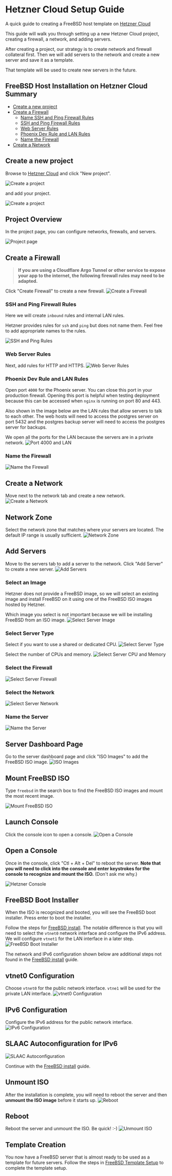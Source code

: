 # Hetzner Cloud Setup Guide

A quick guide to creating a FreeBSD host template on [Hetzner Cloud](https://console.hetzner.cloud/projects)

This guide will walk you through setting up a new Hetzner Cloud project, creating a firewall, a network, and adding servers.

After creating a project, our strategy is to create network and firewall collateral first. 
Then we will add servers to the network and create a new server and save it as a template.

That template will be used to create new servers in the future.

## FreeBSD Host Installation on Hetzner Cloud Summary

- [Create a new project](#create-a-new-project)
- [Create a Firewall](#create-a-firewall)
  - [Name SSH and Ping Firewall Rules](#ssh-and-ping-firewall-rules)
  - [SSH and Ping Firewall Rules](#ssh-and-ping-firewall-rules)
  - [Web Server Rules](#web-server-rules)
  - [Phoenix Dev Rule and LAN Rules](#phoenix-dev-rule-and-lan-rules)
  - [Name the Firewall](#name-the-firewall)
- [Create a Network](#create-a-network)

## Create a new project
Browse to [Hetzner Cloud](https://console.hetzner.cloud/projects) and click "New project".

![Create a project](images/hetzner-cloud-020.avif)

and add your project.

![Create a project](images/hetzner-cloud-030.avif)

## Project Overview

In the project page, you can configure networks, firewalls, and servers.

![Project page](images/hetzner-cloud-050.avif)

## Create a Firewall

> **If you are using a Cloudflare Argo Tunnel or other service to expose your app to the internet, the following firewall rules may need to be adapted.**

Click "Create Firewall" to create a new firewall.
![Create a Firewall](images/hetzner-cloud-060.avif)

### SSH and Ping Firewall Rules
Here we will create `inbound` rules and internal LAN rules.

Hetzner provides rules for `ssh` and `ping` but does not name them.
Feel free to add appropriate names to the rules.

![SSH and Ping Rules](images/hetzner-cloud-070.avif)

### Web Server Rules

Next, add rules for HTTP and HTTPS.
![Web Server Rules](images/hetzner-cloud-080.avif)

###  Phoenix Dev Rule and LAN Rules
Open port `4000` for the Phoenix server. 
You can close this port in your production firewall.
Opening this port is helpful when testing deployment because 
this can be accessed when `nginx` is running on port 80 and 443.

Also shown in the image below are the LAN rules that allow servers to talk to each other.
The web hosts will need to access the postgres server on port 5432 and
the postgres backup server will need to access the postgres server for backups.

We open all the ports for the LAN because the servers are in a private network.
![Port 4000 and LAN](images/hetzner-cloud-100.avif)

### Name the Firewall
![Name the Firewall](images/hetzner-cloud-110.avif)

## Create a Network
Move next to the network tab and create a new network.
![Create a Network](images/hetzner-cloud-120.avif)

## Network Zone
Select the network zone that matches where your servers are located.
The default IP range is usually sufficient.
![Network Zone](images/hetzner-cloud-130.avif)

## Add Servers

Move to the servers tab to add a server to the network.
Click "Add Server" to create a new server.
![Add Servers](images/hetzner-cloud-140.avif)

### Select an Image
Hetzner does not provide a FreeBSD image, so we will select an existing image and install 
FreeBSD on it using one of the FreeBSD ISO images hosted by Hetzner.

Which image you select is not important because we will be installing FreeBSD from an ISO image.
![Select Server Image](images/hetzner-cloud-170.avif)

### Select Server Type
Select if you want to use a shared or dedicated CPU.
![Select Server Type](images/hetzner-cloud-180.avif)

Select the number of CPUs and memory.
![Select Server CPU and Memory](images/hetzner-cloud-190.avif)

### Select the Firewall
![Select Server Firewall](images/hetzner-cloud-160.avif)

### Select the Network
![Select Server Network](images/hetzner-cloud-200.avif)

### Name the Server
![Name the Server](images/hetzner-cloud-210.avif)

## Server Dashboard Page
Go to the server dashboard page and click "ISO Images" to add the FreeBSD ISO image.
![ISO Images](images/hetzner-cloud-230.avif)

## Mount FreeBSD ISO
Type `freebsd` in the search box to find the FreeBSD ISO images and mount the most recent image.

![Mount FreeBSD ISO](images/hetzner-cloud-240.avif)

## Launch Console
Click the console icon to open a console.
![Open a Console](images/hetzner-cloud-250.avif)

## Open a Console
Once in the console, click "Ctl + Alt + Del" to reboot the server.
**Note that you will need to click into the console and enter keystrokes for the console to recognize and mount the ISO.** (Don't ask me why.)

![Hetzner Console](images/hetzner-cloud-260.avif)

## FreeBSD Boot Installer
When the ISO is recognized and booted, you will see the FreeBSD boot installer. Press enter to boot the installer.

Follow the steps for [FreeBSD install](freebsd-install.html). 
The notable difference is that you will need to select the `vtnet0` network interface and configure the IPv6 address.
We will configure `vtnet1` for the LAN interface in a later step.
![FreeBSD Boot Installer](images/hetzner-cloud-270.avif)

The network and IPv6 configuration shown below are additional steps not found in the [FreeBSD install](freebsd-install.html) guide.

## vtnet0 Configuration
Choose `vtnet0` for the public network interface. `vtne1` will be used for the private LAN interface.
![vtnet0 Configuration](images/hetzner-cloud-280.avif)

## IPv6 Configuration
Configure the IPv6 address for the public network interface.
![IPv6 Configuration](images/hetzner-cloud-290.avif)

## SLAAC Autoconfiguration for IPv6
![SLAAC Autoconfiguration](images/hetzner-cloud-300.avif)

Continue with the [FreeBSD install](freebsd-install.html) guide.

## Unmount ISO
After the installation is complete, you will need to reboot the server and then **unmount the ISO image** before it starts up.
![Reboot](images/hetzner-cloud-310.avif)

## Reboot
Reboot the server and unmount the ISO. Be quick! :-)
![Unmount ISO](images/hetzner-cloud-320.avif)

## Template Creation

You now have a FreeBSD server that is almost ready to be used as a template for future servers.
Follow the steps in [FreeBSD Template Setup](freebsd-template-setup.html) to complete the template setup.
